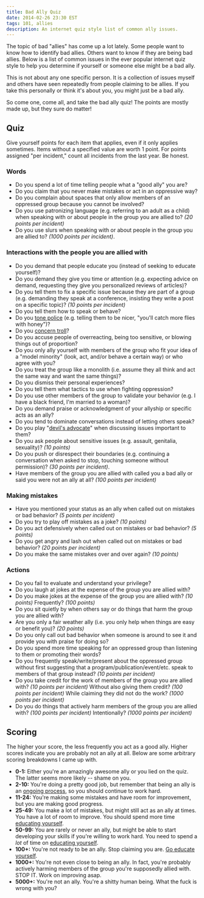 ```yaml
---
title: Bad Ally Quiz
date: 2014-02-26 23:30 EST
tags: 101, allies
description: An internet quiz style list of common ally issues.
---
```


The topic of bad "allies" has come up a lot lately. Some people want to know how to identify bad allies.
Others want to know if they are being bad allies. Below is a list of common issues in the ever popular
internet quiz style to help you determine if yourself or someone else might be a bad ally.

This is not about any one specific person. It is a collection of issues myself and others
have seen repeatedly from people claiming to be allies. If you take this personally or think
it's about you, you might just be a bad ally.

So come one, come all, and take the bad ally quiz! The points are mostly made up, but they sure do matter!


## Quiz
Give yourself points for each item that applies, even if it only applies sometimes. Items without a specified value are worth 1 point. For points assigned "per incident," count all incidents from the last year. Be honest.

### Words
* Do you spend a lot of time telling people what a "good ally" you are?
* Do you claim that you never make mistakes or act in an oppressive way?
* Do you complain about spaces that only allow members of an oppressed group because you cannot be involved?
* Do you use patronizing language (e.g. referring to an adult as a child) when speaking with or about people in the group you are allied to? *(20 points per incident)*
* Do you use slurs when speaking with or about people in the group you are allied to? *(1000 points per incident)*.


### Interactions with the people you are allied with
* Do you demand that people educate you (instead of seeking to educate yourself)?
* Do you demand they give you time or attention (e.g. expecting advice on demand, requesting they give you personalized reviews of articles)?
* Do you tell them to fix a specific issue because they are part of a group (e.g. demanding they speak at a conference, insisting they write a post on a specific topic)? *(10 points per incident)*
* Do you tell them how to speak or behave?
* Do you [tone police](http://geekfeminism.wikia.com/wiki/Tone_argument) (e.g. telling them to be nicer, "you'll catch more flies with honey")?
* Do you [concern troll](http://geekfeminism.wikia.com/wiki/Concern_troll)?
* Do you accuse people of overreacting, being too sensitive, or blowing things out of proportion?
* Do you only ally yourself with members of the group who fit your idea of a "model minority" (look, act, and/or behave a certain way) or who agree with you?
* Do you treat the group like a monolith (i.e. assume they all think and act the same way and want the same things)?
* Do you dismiss their personal experiences?
* Do you tell them what tactics to use when fighting oppression?
* Do you use other members of the group to validate your behavior (e.g. I have a black friend, I'm married to a woman)?
* Do you demand praise or acknowledgment of your allyship or specific acts as an ally?
* Do you tend to dominate conversations instead of letting others speak?
* Do you play "[devil's advocate](http://www.shakesville.com/2013/10/liss-says-stuff-3-devils-advocate.html)" when discussing issues important to them?
* Do you ask people about sensitive issues (e.g. assault, genitalia, sexuality)? *(10 points)*
* Do you push or disrespect their boundaries (e.g. continuing a conversation when asked to stop, touching someone without permission)? *(30 points per incident)*.
* Have members of the group you are allied with called you a bad ally or said you were not an ally at all? *(100 points per incident)*

### Making mistakes
* Have you mentioned your status as an ally when called out on mistakes or bad behavior? *(5 points per incident)*
* Do you try to play off mistakes as a joke? *(10 points)*
* Do you act defensively when called out on mistakes or bad behavior? *(5 points)*
* Do you get angry and lash out when called out on mistakes or bad behavior? *(20 points per incident)*
* Do you make the same mistakes over and over again? *(10 points)*

### Actions
* Do you fail to evaluate and understand your privilege?
* Do you laugh at jokes at the expense of the group you are allied with?
* Do you make jokes at the expense of the group you are allied with? *(10 points)* Frequently? *(100 points)*
* Do you sit quietly by when others say or do things that harm the group you are allied with?
* Are you only a fair weather ally (i.e. you only help when things are easy or benefit you)? *(20 points)*
* Do you only call out bad behavior when someone is around to see it and provide you with praise for doing so?
* Do you spend more time speaking for an oppressed group than listening to them or promoting their words?
* Do you frequently speak/write/present about the oppressed group without first suggesting that a program/publication/event/etc. speak to members of that group instead? *(10 points per incident)*
* Do you take credit for the work of members of the group you are allied with? *(10 points per incident)* Without also giving them credit? *(100 points per incident)* While claiming they did not do the work? *(1000 points per incident)*
* Do you do things that actively harm members of the group you are allied with? *(100 points per incident)* Intentionally? *(1000 points per incident)*

## Scoring
The higher your score, the less frequently you act as a good ally. Higher scores indicate you are probably
not an ally at all. Below are some arbitrary scoring breakdowns I came up with.

* **0-1:** Either you're an amazingly awesome ally or you lied on the quiz. The latter seems more likely -- shame on you.
* **2-10:** You're doing a pretty good job, but remember that being an ally is an [ongoing process](http://www.shakesville.com/2013/04/on-fixed-state-ally-model-vs-process.html), so you should continue to work hard.
* **11-24:** You're making some mistakes and have room for improvement, but you are making good progress.
* **25-49:** You make a lot of mistakes, but might still act as an ally at times. You have a lot of room to improve. You should spend more time [educating yourself](/blog/2013/11/02/101-off-limits/).
* **50-99:** You are rarely or never an ally, but might be able to start developing your skills if you're willing to work hard. You need to spend a *lot* of time on [educating yourself](/blog/2013/11/02/101-off-limits/).
* **100+:** You're not ready to be an ally. Stop claiming you are. [Go educate yourself](/blog/2013/11/02/101-off-limits/).
* **1000+:** You're not even close to being an ally. In fact, you're probably actively harming members of the group you're supposedly allied with. STOP IT. Work on improving asap.
* **5000+:** You're not an ally. You're a shitty human being. What the fuck is wrong with you?

